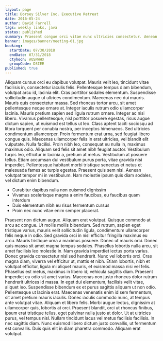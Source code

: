 ```yaml
---
layout: page
title: Dorsey Silver Inc. Executive Retreat
date: 2016-05-24
author: David Farrell
tags: weekly links, java
status: published
summary: Praesent congue orci vitae nunc ultricies consectetur. Aenean purus quam.
banner: images/banner/meeting-01.jpg
booking:
  startDate: 07/30/2018
  endDate: 07/31/2018
  ctyhocn: AUSNWHX
  groupCode: DSIER
published: true
---
```

Aliquam cursus orci eu dapibus volutpat. Mauris velit leo, tincidunt vitae facilisis in, consectetur iaculis felis. Pellentesque tempus diam bibendum, volutpat arcu id, lacinia elit. Cras porttitor sodales elementum. Suspendisse sollicitudin augue ut ultrices condimentum. Maecenas nec dui mauris. Mauris quis consectetur massa. Sed rhoncus tortor arcu, sit amet pellentesque neque ornare at. Integer iaculis rutrum odio ullamcorper lacinia. Mauris pretium sapien sed ligula rutrum ornare. Integer ac nisi libero. Vivamus pellentesque, nisl porttitor posuere egestas, risus augue dictum sapien, ut euismod est tellus ut leo. Class aptent taciti sociosqu ad litora torquent per conubia nostra, per inceptos himenaeos. Sed ultricies condimentum ullamcorper. Proin fermentum erat urna, sed feugiat libero congue quis.
Maecenas ullamcorper felis in erat ultricies, vel blandit elit vulputate. Nulla facilisi. Proin nibh leo, consequat eu nulla in, maximus maximus odio. Aliquam sed felis sit amet nibh feugiat auctor. Vestibulum turpis leo, efficitur in lacinia a, pretium at metus. Vestibulum at posuere tellus. Etiam accumsan dui vestibulum purus porta, vitae gravida nisi imperdiet. Pellentesque habitant morbi tristique senectus et netus et malesuada fames ac turpis egestas. Praesent quis sem nisl. Aenean volutpat tempor mi in vestibulum. Nam molestie ipsum quis diam sodales, vel dictum enim bibendum.

* Curabitur dapibus nulla non euismod dignissim
* Vivamus scelerisque magna a enim faucibus, eu faucibus quam interdum
* Duis elementum nibh eu risus fermentum cursus
* Proin nec nunc vitae enim semper placerat.

Praesent non dictum augue. Aliquam erat volutpat. Quisque commodo at arcu ac congue. Ut mollis mollis bibendum. Sed rutrum, sapien eget tristique varius, mauris velit sollicitudin ligula, condimentum ullamcorper felis neque in odio. Sed gravida orci in nisl efficitur fringilla maximus eu arcu. Mauris tristique urna a maximus posuere. Donec ut mauris orci. Donec quis massa sit amet magna tempus sodales. Phasellus lobortis nulla arcu, sit amet facilisis leo molestie in. Nam gravida imperdiet lectus porta varius. Donec gravida consectetur nisl sed hendrerit. Nunc vel lobortis orci. Cras magna diam, viverra vel efficitur ut, mattis et nibh. Etiam lobortis, nibh et volutpat efficitur, ligula mi aliquet mauris, et euismod massa nisi vel felis. Phasellus est metus, maximus in libero id, vehicula sagittis diam.
Praesent imperdiet eu odio sit amet varius. Maecenas non justo rhoncus dolor rutrum hendrerit ultrices id massa. In eget dui elementum, facilisis velit vitae, aliquet leo. Suspendisse bibendum ex et purus sagittis aliquam ut non odio. Pellentesque ut lacinia erat. Maecenas venenatis enim id sem fermentum, sit amet pretium mauris iaculis. Donec iaculis commodo nunc, at tempus ante volutpat vitae. Aliquam et libero felis. Morbi augue lectus, dignissim at ullamcorper quis, lobortis at orci. Praesent blandit, orci ut rhoncus finibus, ipsum erat tristique tellus, eget pulvinar nulla justo at dolor. Ut at ultricies purus, vel tempus nisl. Nullam tincidunt lacus vel metus facilisis facilisis. In nec sagittis diam. Nunc euismod libero dictum justo convallis, ut fermentum est convallis. Duis quis elit in diam pharetra commodo. Aliquam erat volutpat.
